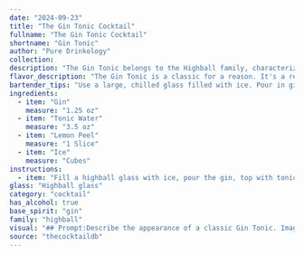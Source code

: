 ```yaml
---
date: "2024-09-23"
title: "The Gin Tonic Cocktail"
fullname: "The Gin Tonic Cocktail"
shortname: "Gin Tonic"
author: "Pure Drinkology"
collection:
description: "The Gin Tonic belongs to the Highball family, characterized by a strong spirit base topped with a carbonated mixer. Its origin dates back to the 19th century in British India, where gin was mixed with tonic water, originally used to treat malaria. "
flavor_description: "The Gin Tonic is a classic for a reason. It's a refreshing blend of juniper-forward gin's botanicals, the bitter sweetness of tonic water, and a touch of citrus from the lemon peel. The ice chills the drink, creating a crisp, clean palate cleanser with a lingering bitterness and a hint of floral aroma. "
bartender_tips: "Use a large, chilled glass filled with ice. Pour in gin first, followed by tonic. A good ratio is 2 oz gin to 4 oz tonic. Gently stir, then express lemon peel oils over the drink and drop it in. Don't over-garnish, the lemon peel is key to the aroma. "
ingredients:
  - item: "Gin"
    measure: "1.25 oz"
  - item: "Tonic Water"
    measure: "3.5 oz"
  - item: "Lemon Peel"
    measure: "1 Slice"
  - item: "Ice"
    measure: "Cubes"
instructions:
  - item: "Fill a highball glass with ice, pour the gin, top with tonic water and squeeze a lemon wedge and garnish with a lemon wedge."
glass: "Highball glass"
category: "cocktail"
has_alcohol: true
base_spirit: "gin"
family: "highball"
visual: "## Prompt:Describe the appearance of a classic Gin Tonic. Imagine a tall, slender glass filled with ice. The gin, clear and crisp, sits nestled among the ice cubes. What does the tonic water look like as it is poured in?  Is it clear, or does it have a subtle hint of color? How does the lemon peel garnish affect the overall appearance?  Consider the light reflecting off the ice and the condensation forming on the glass. "
source: "thecocktaildb"
---
```


